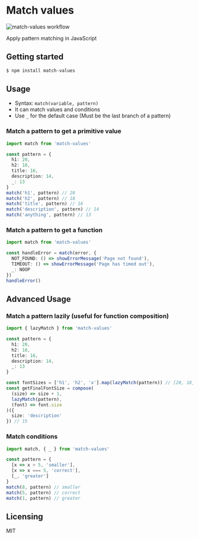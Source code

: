 # Match values

![match-values workflow](https://github.com/locphan87/match-values/actions/workflows/node.yml/badge.svg)

Apply pattern matching in JavaScript

## Getting started

```bash
$ npm install match-values
```

## Usage

- Syntax: `match(variable, pattern)`
- It can match values and conditions
- Use `_` for the default case (Must be the last branch of a pattern)

### Match a pattern to get a primitive value

```ts
import match from 'match-values'

const pattern = {
  h1: 20,
  h2: 18,
  title: 16,
  description: 14,
  _: 13
}
match('h1', pattern) // 20
match('h2', pattern) // 18
match('title', pattern) // 16
match('description', pattern) // 14
match('anything', pattern) // 13
```

### Match a pattern to get a function

```ts
import match from 'match-values'

const handleError = match(error, {
  NOT_FOUND: () => showErrorMessage('Page not found'),
  TIMEOUT: () => showErrorMessage('Page has timed out'),
  _: NOOP
})
handleError()
```

## Advanced Usage

### Match a pattern lazily (useful for function composition)

```ts
import { lazyMatch } from 'match-values'

const pattern = {
  h1: 20,
  h2: 18,
  title: 16,
  description: 14,
  _: 13
}

const fontSizes = ['h1', 'h2', 'x'].map(lazyMatch(pattern)) // [20, 18, 13]
const getFinalFontSize = compose(
  (size) => size + 1,
  lazyMatch(pattern),
  (font) => font.size
)({
  size: 'description'
}) // 15
```

### Match conditions

```ts
import match, { _ } from 'match-values'

const pattern = {
  [x => x > 5, 'smaller'],
  [x => x === 5, 'correct'],
  [_, 'greater']
}
match(8, pattern) // smaller
match(5, pattern) // correct
match(1, pattern) // greater
```

## Licensing

MIT
